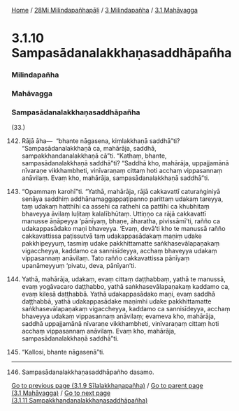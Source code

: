 
[Home](/) / [28Mi Milindapañhapāḷi](/tipitaka/28Mi.md) / [3 Milindapañha](/tipitaka/28Mi/3.md) / [3.1 Mahāvagga](/tipitaka/28Mi/3/3.1.md)

# 3.1.10 Sampasādanalakkhaṇasaddhāpañha

### Milindapañha

### Mahāvagga

### Sampasādanalakkhaṇasaddhāpañha

(33.)

142. Rājā āha—  “bhante nāgasena, kiṃlakkhaṇā saddhā”ti? “Sampasādanalakkhaṇā ca, mahārāja, saddhā, sampakkhandanalakkhaṇā cā”ti. “Kathaṃ, bhante, sampasādanalakkhaṇā saddhā”ti? “Saddhā kho, mahārāja, uppajjamānā nīvaraṇe vikkhambheti, vinīvaraṇaṃ cittaṃ hoti acchaṃ vippasannaṃ anāvilaṃ. Evaṃ kho, mahārāja, sampasādanalakkhaṇā saddhā”ti.

143. “Opammaṃ karohī”ti. “Yathā, mahārāja, rājā cakkavattī caturaṅginiyā senāya saddhiṃ addhānamaggappaṭipanno parittaṃ udakaṃ tareyya, taṃ udakaṃ hatthīhi ca assehi ca rathehi ca pattīhi ca khubhitaṃ bhaveyya āvilaṃ luḷitaṃ kalalībhūtaṃ. Uttiṇṇo ca rājā cakkavattī manusse āṇāpeyya ‘pānīyaṃ, bhaṇe, āharatha, pivissāmī’ti, rañño ca udakappasādako maṇi bhaveyya. ‘Evaṃ, devā’ti kho te manussā rañño cakkavattissa paṭissutvā taṃ udakappasādakaṃ maṇiṃ udake pakkhipeyyuṃ, tasmiṃ udake pakkhittamatte saṅkhasevālapaṇakaṃ vigaccheyya, kaddamo ca sannisīdeyya, acchaṃ bhaveyya udakaṃ vippasannaṃ anāvilaṃ. Tato rañño cakkavattissa pānīyaṃ upanāmeyyuṃ ‘pivatu, deva, pānīyan’ti.

144. Yathā, mahārāja, udakaṃ, evaṃ cittaṃ daṭṭhabbaṃ, yathā te manussā, evaṃ yogāvacaro daṭṭhabbo, yathā saṅkhasevālapaṇakaṃ kaddamo ca, evaṃ kilesā daṭṭhabbā. Yathā udakappasādako maṇi, evaṃ saddhā daṭṭhabbā, yathā udakappasādake maṇimhi udake pakkhittamatte saṅkhasevālapaṇakaṃ vigaccheyya, kaddamo ca sannisīdeyya, acchaṃ bhaveyya udakaṃ vippasannaṃ anāvilaṃ; evameva kho, mahārāja, saddhā uppajjamānā nīvaraṇe vikkhambheti, vinīvaraṇaṃ cittaṃ hoti acchaṃ vippasannaṃ anāvilaṃ. Evaṃ kho, mahārāja, sampasādanalakkhaṇā saddhā”ti.

145. “Kallosi, bhante nāgasenā”ti.

---

146. Sampasādanalakkhaṇasaddhāpañho dasamo.



[Go to previous page (3.1.9 Sīlalakkhaṇapañha)](/tipitaka/28Mi/3/3.1/3.1.9.md) / [Go to parent page (3.1 Mahāvagga)](/tipitaka/28Mi/3/3.1.md) / [Go to next page (3.1.11 Sampakkhandanalakkhaṇasaddhāpañha)](/tipitaka/28Mi/3/3.1/3.1.11.md)


